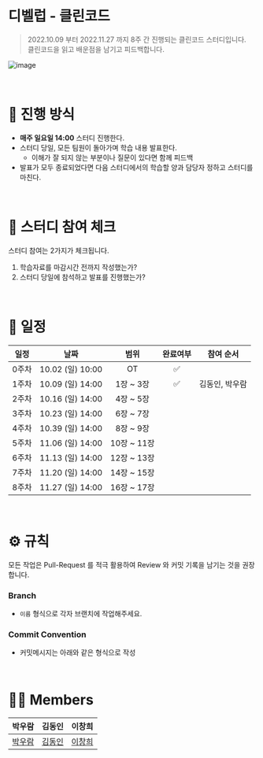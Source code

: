 # 디벨럽 - 클린코드

> 2022.10.09 부터 2022.11.27 까지 8주 간 진행되는 클린코드 스터디입니다. <br>
클린코드을 읽고 배운점을 남기고 피드백합니다.
> 

![image](https://user-images.githubusercontent.com/66561524/193837696-db5696e7-8345-477f-996a-2a010218513d.png)


<br>

# 📒 진행 방식
- **매주 일요일 14:00** 스터디 진행한다.
- 스터디 당일, 모든 팀원이 돌아가며 학습 내용 발표한다.
  - 이해가 잘 되지 않는 부분이나 질문이 있다면 함께 피드백
- 발표가 모두 종료되었다면 다음 스터디에서의 학습할 양과 담당자 정하고 스터디를 마친다.

<br>

# 🚩 스터디 참여 체크
스터디 참여는 2가지가 체크됩니다. 

1. 학습자료를 마감시간 전까지 작성했는가? 
2. 스터디 당일에 참석하고 발표를 진행했는가?


<br>

# 📅 일정

|일정|날짜|범위|완료여부|참여 순서
|:--:|:--:|:--:|:--:|:--:|
|0주차|10.02 (일) 10:00|OT|✅|
|1주차|10.09 (일) 14:00|1장 ~ 3장|✅|김동인, 박우람
|2주차|10.16 (일) 14:00|4장 ~ 5장||
|3주차|10.23 (일) 14:00|6장 ~ 7장||
|4주차|10.39 (일) 14:00|8장 ~ 9장||
|5주차|11.06 (일) 14:00|10장 ~ 11장||
|6주차|11.13 (일) 14:00|12장 ~ 13장||
|7주차|11.20 (일) 14:00|14장 ~ 15장||
|8주차|11.27 (일) 14:00|16장 ~ 17장||


<br>

# ⚙ 규칙
모든 작업은 Pull-Request 를 적극 활용하여 Review 와 커밋 기록을 남기는 것을 권장합니다.

### Branch
- `이름` 형식으로 각자 브랜치에 작업해주세요.

### Commit Convention
- 커밋메시지는 아래와 같은 형식으로 작성
 

<br>

# 🙋‍♀ Members

|박우람|김동인|이창희
|:--:|:--:|:--:|
|[박우람](https://github.com/gzgzg2)|[김동인](https://github.com/eastperson)|[이창희](https://github.com/spears0703)|
